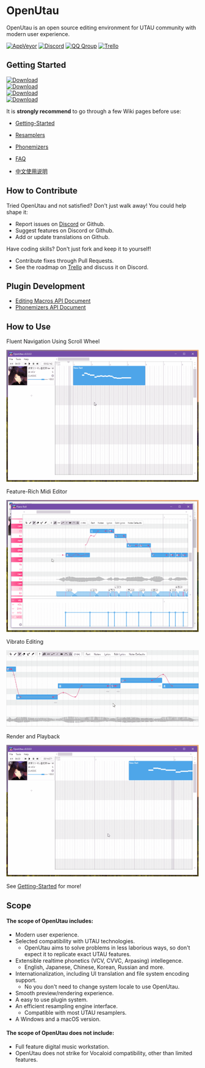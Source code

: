 ﻿
# OpenUtau

OpenUtau is an open source editing environment for UTAU community with modern user experience.

[![AppVeyor](https://img.shields.io/appveyor/build/stakira/OpenUtau?style=for-the-badge&label=appveyor&logo=appveyor)](https://ci.appveyor.com/project/stakira/openutau)
[![Discord](https://img.shields.io/discord/551606189386104834?style=for-the-badge&label=discord&logo=discord&logoColor=ffffff&color=7389D8&labelColor=6A7EC2)](https://discord.gg/UfpMnqMmEM)
[![QQ Qroup](https://img.shields.io/badge/QQ-485658015-blue?style=for-the-badge)](https://qm.qq.com/cgi-bin/qm/qr?k=8EtEpehB1a-nfTNAnngTVqX3o9xoIxmT&jump_from=webapi)
[![Trello](https://img.shields.io/badge/trello-go-blue?style=for-the-badge&logo=trello)](https://trello.com/b/93ANoCIV/openutau)

## Getting Started

[![Download](https://img.shields.io/static/v1?style=for-the-badge&logo=github&label=download&message=windows-x64&labelColor=FF347C&color=4ea6ea)](https://github.com/stakira/OpenUtau/releases/latest/download/OpenUtau-win-x64.zip)</br>
[![Download](https://img.shields.io/static/v1?style=for-the-badge&logo=github&label=download&message=windows-x86&labelColor=FF347C&color=4ea6ea)](https://github.com/stakira/OpenUtau/releases/latest/download/OpenUtau-win-x86.zip)</br>
[![Download](https://img.shields.io/static/v1?style=for-the-badge&logo=github&label=download&message=macos-x64&labelColor=FF347C&color=4ea6ea)](https://github.com/stakira/OpenUtau/releases/latest/download/OpenUtau-osx-x64.dmg)</br>
[![Download](https://img.shields.io/static/v1?style=for-the-badge&logo=github&label=download&message=linux-x64&labelColor=FF347C&color=4ea6ea)](https://github.com/stakira/OpenUtau/releases/latest/download/OpenUtau-linux-x64.tar.gz)

It is **strongly recommend** to go through a few Wiki pages before use:
- [Getting-Started](https://github.com/stakira/OpenUtau/wiki/Getting-Started)
- [Resamplers](https://github.com/stakira/OpenUtau/wiki/Resamplers-and-Wavtools)
- [Phonemizers](https://github.com/stakira/OpenUtau/wiki/Phonemizers)
- [FAQ](https://github.com/stakira/OpenUtau/wiki/FAQ)

- [中文使用说明](https://opensynth.miraheze.org/wiki/OpenUTAU/%E4%BD%BF%E7%94%A8%E6%96%B9%E6%B3%95)

## How to Contribute

Tried OpenUtau and not satisfied? Don't just walk away! You could help shape it:
- Report issues on [Discord](https://discord.gg/UfpMnqMmEM) or Github.
- Suggest features on Discord or Github.
- Add or update translations on Github.

Have coding skills? Don't just fork and keep it to yourself!
- Contribute fixes through Pull Requests.
- See the roadmap on [Trello](https://trello.com/b/93ANoCIV/openutau) and discuss it on Discord.

## Plugin Development

- [Editing Macros API Document](OpenUtau.Core/Editing/README.md)
- [Phonemizers API Document](OpenUtau.Core/Api/README.md)

## How to Use

Fluent Navigation Using Scroll Wheel

![Editor](Misc/GIFs/editor.gif)

Feature-Rich Midi Editor

![Editor](Misc/GIFs/editor2.gif)

Vibrato Editing

![Vibrato](Misc/GIFs/vibrato.gif)

Render and Playback

![Playback](Misc/GIFs/playback.gif)

See [Getting-Started](https://github.com/stakira/OpenUtau/wiki/Getting-Started) for more!

## Scope
#### The scope of OpenUtau includes:
- Modern user experience.
- Selected compatibility with UTAU technologies.
  - OpenUtau aims to solve problems in less laborious ways, so don't expect it to replicate exact UTAU features.
- Extensible realtime phonetics (VCV, CVVC, Arpasing) intellegence.
  - English, Japanese, Chinese, Korean, Russian and more.
- Internationalization, including UI translation and file system encoding support.
  - No you don't need to change system locale to use OpenUtau.
- Smooth preview/rendering experience.
- A easy to use plugin system.
- An efficient resampling engine interface.
  - Compatible with most UTAU resamplers.
- A Windows and a macOS version.

#### The scope of OpenUtau does not include:
- Full feature digital music workstation.
- OpenUtau does not strike for Vocaloid compatibility, other than limited features.
